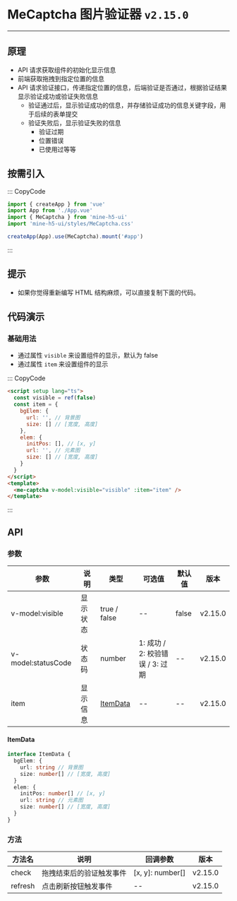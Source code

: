 # MeCaptcha 图片验证器 `v2.15.0`

---

## 原理

- API 请求获取组件的初始化显示信息
- 前端获取拖拽到指定位置的信息
- API 请求验证接口，传递指定位置的信息，后端验证是否通过，根据验证结果显示验证成功或验证失败信息
  - 验证通过后，显示验证成功的信息，并存储验证成功的信息关键字段，用于后续的表单提交
  - 验证失败后，显示验证失败的信息
    - 验证过期
    - 位置错误
    - 已使用过等等

## 按需引入

::: CopyCode

```ts
import { createApp } from 'vue'
import App from './App.vue'
import { MeCaptcha } from 'mine-h5-ui'
import 'mine-h5-ui/styles/MeCaptcha.css'

createApp(App).use(MeCaptcha).mount('#app')
```

:::

## 提示

- 如果你觉得重新编写 HTML 结构麻烦，可以直接复制下面的代码。

## 代码演示

### 基础用法

- 通过属性 `visible` 来设置组件的显示，默认为 false
- 通过属性 `item` 来设置组件的显示

::: CopyCode

```html
<script setup lang="ts">
  const visible = ref(false)
  const item = {
    bgElem: {
      url: '', // 背景图
      size: [] // [宽度, 高度]
    },
    elem: {
      initPos: [], // [x, y]
      url: '', // 元素图
      size: [] // [宽度, 高度]
    }
  }
</script>
<template>
  <me-captcha v-model:visible="visible" :item="item" />
</template>
```

:::

## API

### 参数

| 参数               | 说明     | 类型                  | 可选值                          | 默认值 | 版本    |
| ------------------ | -------- | --------------------- | ------------------------------- | ------ | ------- |
| v-model:visible    | 显示状态 | true / false          | --                              | false  | v2.15.0 |
| v-model:statusCode | 状态码   | number                | 1: 成功 / 2: 校验错误 / 3: 过期 | --     | v2.15.0 |
| item               | 显示信息 | [ItemData](#itemdata) | --                              | --     | v2.15.0 |

#### ItemData

```ts
interface ItemData {
  bgElem: {
    url: string // 背景图
    size: number[] // [宽度, 高度]
  }
  elem: {
    initPos: number[] // [x, y]
    url: string // 元素图
    size: number[] // [宽度, 高度]
  }
}
```

### 方法

| 方法名  | 说明                     | 回调参数         | 版本    |
| ------- | ------------------------ | ---------------- | ------- |
| check   | 拖拽结束后的验证触发事件 | [x, y]: number[] | v2.15.0 |
| refresh | 点击刷新按钮触发事件     | --               | v2.15.0 |
